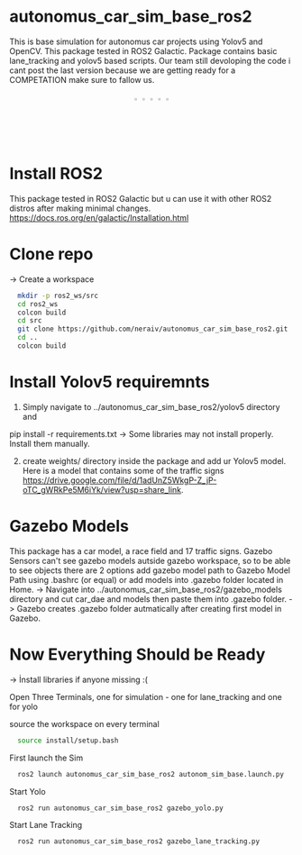 # autonomus_car_sim_base_ros2
This is base simulation for autonomus car projects using Yolov5 and OpenCV. This package tested in ROS2 Galactic.
Package contains basic lane_tracking and yolov5 based scripts. Our team still devoloping the code i cant post
the last version because we are getting ready for a COMPETATION make sure to fallow us.

<div align="center">
  <a href="https://github.com/neraiv" style="text-decoration:none;">
    <img src="https://github.com/ultralytics/assets/raw/main/social/logo-social-github.png" width="2%" alt="" /></a>
  <img src="https://github.com/ultralytics/assets/raw/main/social/logo-transparent.png" width="2%" alt="" />
  <a href="https://www.linkedin.com/company/kou-mekatronom/" style="text-decoration:none;">
    <img src="https://github.com/ultralytics/assets/raw/main/social/logo-social-linkedin.png" width="2%" alt="" /></a>
  <img src="https://github.com/ultralytics/assets/raw/main/social/logo-transparent.png" width="2%" alt="" />
  <a href="https://www.instagram.com/mekatronom/" style="text-decoration:none;">
    <img src="https://github.com/ultralytics/assets/raw/main/social/logo-social-instagram.png" width="2%" alt="" /></a>
</div>


# Install ROS2
This package tested in ROS2 Galactic but u can use it with other ROS2 distros after making minimal changes.
  https://docs.ros.org/en/galactic/Installation.html

# Clone repo
-> Create a workspace
```bash
  mkdir -p ros2_ws/src
  cd ros2_ws
  colcon build
  cd src
  git clone https://github.com/neraiv/autonomus_car_sim_base_ros2.git
  cd ..
  colcon build
```

  
# Install Yolov5 requiremnts 
1) Simply navigate to ../autonomus_car_sim_base_ros2/yolov5 directory and 

pip install -r requirements.txt 
 -> Some libraries may not install properly. Install them manually.
 
2) create weights/ directory inside the package and add ur Yolov5 model. Here is a model that contains some of the traffic signs https://drive.google.com/file/d/1adUnZ5WkgP-Z_jP-oTC_gWRkPe5M6iYk/view?usp=share_link.

# Gazebo Models
This package has a car model, a race field and 17 traffic signs. Gazebo Sensors can't see gazebo models autside gazebo workspace, so to be
able to see objects there are 2 options add gazebo model path to Gazebo Model Path using .bashrc (or equal) or add models into .gazebo folder
located in Home. 
-> Navigate into ../autonomus_car_sim_base_ros2/gazebo_models directory and cut car_dae and models then paste them into .gazebo folder.
-> Gazebo creates .gazebo folder autmatically after creating first model in Gazebo.

# Now Everything Should be Ready
-> İnstall libraries if anyone missing :(

Open Three Terminals, one for simulation - one for lane_tracking and one for yolo

source the workspace on every terminal
```bash
  source install/setup.bash
```

First launch the Sim
```bash
  ros2 launch autonomus_car_sim_base_ros2 autonom_sim_base.launch.py
```

Start Yolo
```bash
  ros2 run autonomus_car_sim_base_ros2 gazebo_yolo.py
```

Start Lane Tracking
```bash
  ros2 run autonomus_car_sim_base_ros2 gazebo_lane_tracking.py
```
